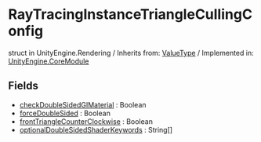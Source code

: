 # RayTracingInstanceTriangleCullingConfig
struct in UnityEngine.Rendering
 / Inherits from: <a href="https://docs.unity3d.com/6000.2/Documentation/ScriptReference/ValueType.html">ValueType</a> / Implemented in: <a href="https://docs.unity3d.com/6000.2/Documentation/ScriptReference/UnityEngine.CoreModule.html">UnityEngine.CoreModule</a>

## Fields
- <a href="https://docs.unity3d.com/6000.2/Documentation/ScriptReference/RayTracingInstanceTriangleCullingConfig-checkDoubleSidedGIMaterial.html">checkDoubleSidedGIMaterial</a> : Boolean
- <a href="https://docs.unity3d.com/6000.2/Documentation/ScriptReference/RayTracingInstanceTriangleCullingConfig-forceDoubleSided.html">forceDoubleSided</a> : Boolean
- <a href="https://docs.unity3d.com/6000.2/Documentation/ScriptReference/RayTracingInstanceTriangleCullingConfig-frontTriangleCounterClockwise.html">frontTriangleCounterClockwise</a> : Boolean
- <a href="https://docs.unity3d.com/6000.2/Documentation/ScriptReference/RayTracingInstanceTriangleCullingConfig-optionalDoubleSidedShaderKeywords.html">optionalDoubleSidedShaderKeywords</a> : String[]
